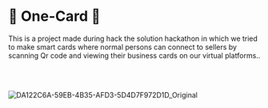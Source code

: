 # 🚀 One-Card 🚀

This is a project made during hack the solution hackathon  in which we tried to make smart cards where normal persons can connect to sellers by scanning Qr code and viewing their business cards on our virtual platforms..

</br>
</br>

![DA122C6A-59EB-4B35-AFD3-5D4D7F972D1D_Original](https://user-images.githubusercontent.com/81574700/131491177-a00444cf-a8ae-456f-8771-88d69a0aeb8d.jpg)

